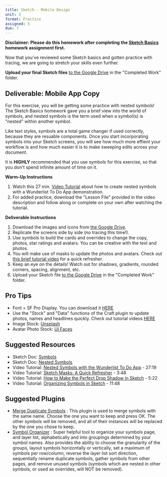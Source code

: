 ```yaml
---
title: Sketch - Mobile Design
unit: 3
format: Practice
assigned: 5
due: 7
---
```


**Disclaimer: Please do this homework after completing the [Sketch Basics](https://uxui0419.nevan.org/homework/sketch-basics/) homework assignment first.**

Now that you've reviewed some Sketch basics and gotten practice with tracing, we are going to stretch your skills even further.

 **Upload your final Sketch files** [to the Google Drive](https://drive.google.com/drive/folders/1YmRnph8R30UBYnZnsJRnc7hik2Lu-QtR) in the "Completed Work" folder.


Deliverable: Mobile App Copy
-----------------------------------------

For this exercise, you will be getting some practice with nested symbols! The Sketch Basics homework gave you a brief view into the world of symbols, and nested symbols is the term used when a symbol(s) is "nested" within another symbol.

Like text styles, symbols are a total game changer if used correctly, because they are resuable components. Once you start incorporating symbols into your Sketch screens, you will see how much more effient your workflow is and how much easier it is to make sweeping edits across your document.

It is **HIGHLY** recommended that you use symbols for this exercise, so that you don't spend infinite amount of time on it.

**Warm-Up Instructions**
1. Watch this 27 min. [Video Tutorial](https://www.youtube.com/watch?v=hKGDtwDJaV8) about how to create nested symbols with a Wunderlist To Do App demonstration.
2. For added practice, download the "Lesson File" provided in the video description and follow along or complete on your own after watching the tutorial.

**Deliverable Instructions**
1. Download the images and icons from [the Google Drive](https://drive.google.com/drive/folders/1YmRnph8R30UBYnZnsJRnc7hik2Lu-QtR).
2. Replicate the screens side by side (no tracing this time!).
3. Use symbols to build the cards and overrides to change the copy, photos, star ratings and avatars. You can be creative with the text and photos.
4. You will make use of masks to update the photos and avatars. Check out [this brief tutorial video](https://www.youtube.com/watch?v=3T02VqGf_d8) for a quick refresher.
5. Keep an eye on the details! Watch out for shadows, gradients, rounded corners, spacing, alignment, etc.
6. Upload your Sketch file [to the Google Drive](https://drive.google.com/drive/folders/1YmRnph8R30UBYnZnsJRnc7hik2Lu-QtR) in the "Completed Work" folder.


Pro Tips
----------

- Font = SF Pro Display. You can download it [HERE](https://developer.apple.com/fonts/)
- Use the "Stock" and "Data" functions of the Craft plugin to update photos, names and headlines quickly. Check out tutorial videos [HERE](https://www.invisionapp.com/craft)
- Image Stock: [Unsplash](https://unsplash.com/)
- Avatar Photo Stock: [UI Faces](https://uifaces.co/)


Suggested Resources
-------------------

- Sketch Doc: [Symbols](https://www.sketchapp.com/docs/symbols/)
- Sketch Doc: [Nested Symbols](https://www.sketchapp.com/docs/symbols/nested-symbols/)
- Video Tutorial: [Nested Symbols with the Wunderlist To Do App](https://www.youtube.com/watch?v=hKGDtwDJaV8) - 27:19
- Video Tutorial: [Sketch Masks: A Quick Refresher](https://www.youtube.com/watch?v=3T02VqGf_d8) - 3:48
- Video Tutorial: [How to Make the Perfect Drop Shadow in Sketch](https://www.youtube.com/watch?v=E59YxyBD41k) - 5:22
- Video Tutorial: [Organizing Symbols in Sketch](https://www.youtube.com/watch?v=bz46QG-yUQE) - 11:48


Suggested Plugins
------------------

- [Merge Duplicate Symbols](https://github.com/oodesign/merge-duplicate-symbols)
: This plugin is used to merge symbols with the same name. Choose the one you want to keep and press OK. The other symbols will be removed, and all of their instances will be replaced by the one you chose to keep.
- [Symbol Organizer](https://github.com/sonburn/symbol-organizer)
: Super helpful tool to organize your symbols page, and layer list, alphabetically and into groupings determined by your symbol names. Also provides the ability to choose the granularity of the groups, layout symbols horizontally or vertically, set a maximum of symbols per row/column, reverse the layer list sort direction, sequentially rename duplicate symbols, gather symbols from other pages, and remove unused symbols (symbols which are nested in other symbols, or used as overrides, will NOT be removed).
